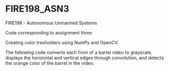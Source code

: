 # FIRE198_ASN3

FIRE198 - Autonomous Unmanned Systems

Code corresponding to assignment three

Creating color tresholders using NumPy and OpenCV. 

The following code converts each from of a barrel video to grayscale, displays the horizontal and vertical edges through convolution, and detects the orange color of the barrel in the video.

